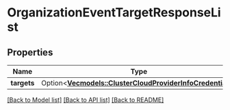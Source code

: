 # OrganizationEventTargetResponseList

## Properties

Name | Type | Description | Notes
------------ | ------------- | ------------- | -------------
**targets** | Option<[**Vec<models::ClusterCloudProviderInfoCredentials>**](ClusterCloudProviderInfo_credentials.md)> |  | [optional]

[[Back to Model list]](../README.md#documentation-for-models) [[Back to API list]](../README.md#documentation-for-api-endpoints) [[Back to README]](../README.md)


